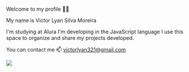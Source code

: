 Welcome to my profile 💙💙

My name is Victor Lyan Silva Moreira

I'm studying at Alura
I'm developing in the JavaScript language
I use this space to organize and share my projects developed.

You can contact me 📫 victorlyan321@gmail.com

![](https://giffiles.alphacoders.com/221/221146.gif)
